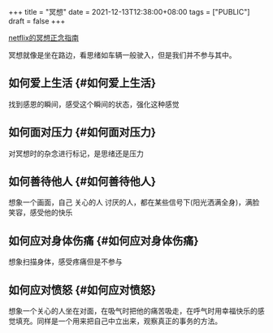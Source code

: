 +++
title = "冥想"
date = 2021-12-13T12:38:00+08:00
tags = ["PUBLIC"]
draft = false
+++

[netflix的冥想正念指南](https://www.netflix.com/hk/title/81280926)

冥想就像是坐在路边，看思绪如车辆一般驶入，但是我们并不参与其中。


## 如何爱上生活 {#如何爱上生活}

找到感恩的瞬间，感受这个瞬间的状态，强化这种感觉


## 如何面对压力 {#如何面对压力}

对冥想时的杂念进行标记，是思绪还是压力


## 如何善待他人 {#如何善待他人}

想象一个画面，自己 关心的人 讨厌的人，都在某些信号下(阳光洒满全身)，满脸笑容，感受他的快乐


## 如何应对身体伤痛 {#如何应对身体伤痛}

想象扫描身体，感受疼痛但是不参与


## 如何应对愤怒 {#如何应对愤怒}

想象一个关心的人坐在对面，在吸气时把他的痛苦吸走，在呼气时用幸福快乐的感觉填充。同样是一个用来把自己中立出来，观察真正的事务的方法。
